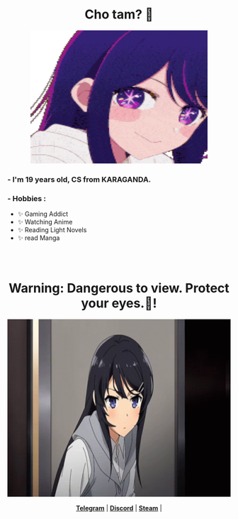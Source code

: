 <h1 align="center">Cho tam? 👋</a></h1>
<p align="center">
  <a><img src="aiteehee-ai-hoshino.gif" alt="Banner" width="400" height="300"></a>
</p>


### - I'm 19 years  old, CS from KARAGANDA.

### - Hobbies : 
- ✨ Gaming Addict
- ✨ Watching Anime
- ✨ Reading Light Novels
- ✨ read Manga

</br>
</br> 
<h1 align="center">Warning: Dangerous to view. Protect your eyes.🫡</a>!</h1>
<p align="center">
 <a><img src="7b98aa33ddaae78cddcf3a0c2761923f.gif" alt="Banner"  width="700" height="400" ></a>
</p>

<p align="center">
  <strong><a href="https://t.me/zhayleubay">Telegram</a></strong> |
  <strong><a href="https://discordapp.com/users/308799588825825293/">Discord</a></strong> |
  <strong><a href=https://steamcommunity.com/id/AdRenaLinPRO/">Steam</a></strong> |
</p>





















  



